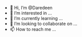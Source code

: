- 👋 Hi, I’m @Daredeen
- 👀 I’m interested in ...
- 🌱 I’m currently learning ...
- 💞️ I’m looking to collaborate on ...
- 📫 How to reach me ...

<!---
Daredeen/Daredeen is a ✨ special ✨ repository because its `README.md` (this file) appears on your GitHub profile.
You can click the Preview link to take a look at your changes.
--->
